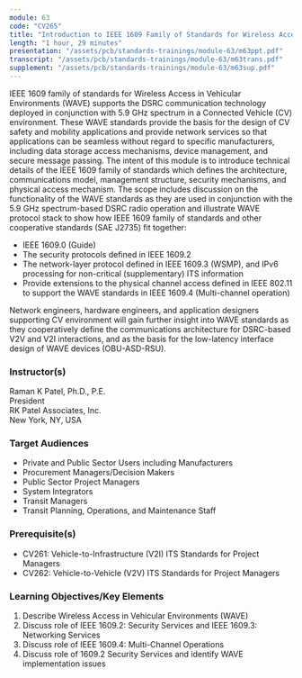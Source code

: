 ```yaml
---
module: 63
code: "CV265"
title: "Introduction to IEEE 1609 Family of Standards for Wireless Access in a Vehicular Environments (WAVE) (New 2021)"
length: "1 hour, 29 minutes"
presentation: "/assets/pcb/standards-trainings/module-63/m63ppt.pdf"
transcript: "/assets/pcb/standards-trainings/module-63/m63trans.pdf"
supplement: "/assets/pcb/standards-trainings/module-63/m63sup.pdf"
---
```

IEEE 1609 family of standards for Wireless Access in Vehicular Environments (WAVE) supports the DSRC communication technology deployed in conjunction with 5.9 GHz spectrum in a Connected Vehicle (CV) environment. These WAVE standards provide the basis for the design of CV safety and mobility applications and provide network services so that applications can be seamless without regard to specific manufacturers, including data storage access mechanisms, device management, and secure message passing.
The intent of this module is to introduce technical details of the IEEE 1609 family of standards which defines the architecture, communications model, management structure, security mechanisms, and physical access mechanism. The scope includes discussion on the functionality of the WAVE standards as they are used in conjunction with the 5.9 GHz spectrum-based DSRC radio operation and illustrate WAVE protocol stack to show how IEEE 1609 family of standards and other cooperative standards (SAE J2735) fit together:

* IEEE 1609.0 (Guide)
* The security protocols defined in IEEE 1609.2
* The network-layer protocol defined in IEEE 1609.3 (WSMP), and IPv6 processing for non-critical (supplementary) ITS information
* Provide extensions to the physical channel access defined in IEEE 802.11 to support the WAVE standards in IEEE 1609.4 (Multi-channel operation)

Network engineers, hardware engineers, and application designers supporting CV environment will gain further insight into WAVE standards as they cooperatively define the communications architecture for DSRC-based V2V and V2I interactions, and as the basis for the low-latency interface design of WAVE devices (OBU-ASD-RSU).

### Instructor(s)
Raman K Patel, Ph.D., P.E.  
President  
RK Patel Associates, Inc.  
New York, NY, USA

### Target Audiences
*   Private and Public Sector Users including Manufacturers
*   Procurement Managers/Decision Makers
*   Public Sector Project Managers
*   System Integrators
*   Transit Managers
*   Transit Planning, Operations, and Maintenance Staff

### Prerequisite(s)
*   CV261: Vehicle-to-Infrastructure (V2I) ITS Standards for Project Managers
*   CV262: Vehicle-to-Vehicle (V2V) ITS Standards for Project Managers

### Learning Objectives/Key Elements
1.  Describe Wireless Access in Vehicular Environments (WAVE)
2.  Discuss role of IEEE 1609.2: Security Services and IEEE 1609.3: Networking Services
3.  Discuss role of IEEE 1609.4: Multi-Channel Operations
4.  Discuss role of 1609.2 Security Services and identify WAVE implementation issues
